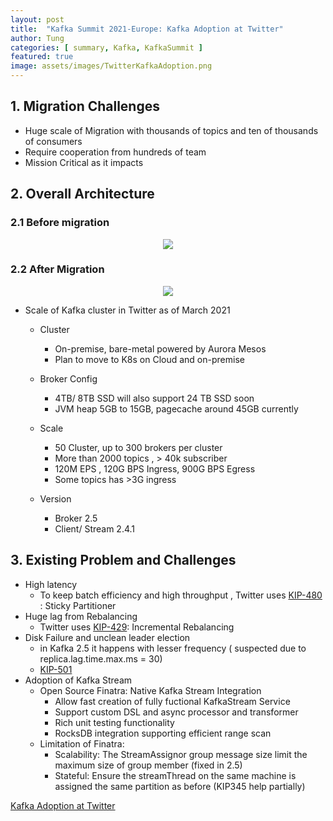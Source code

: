 ```yaml
---
layout: post
title:  "Kafka Summit 2021-Europe: Kafka Adoption at Twitter"
author: Tung 
categories: [ summary, Kafka, KafkaSummit ]
featured: true
image: assets/images/TwitterKafkaAdoption.png
---
```

## 1. Migration Challenges

- Huge scale of Migration with thousands of topics and ten of thousands of consumers
- Require cooperation from hundreds of team
- Mission Critical as it impacts 

## 2. Overall Architecture

### 2.1 Before migration

<p align="center">
  <img src="{{ site.baseurl }}/assets/images/BeforeMigrationTwitter.png"/></p>

### 2.2 After Migration

<p align="center">
  <img src="{{ site.baseurl }}/assets/images/AfterMigrationTwitter.png"/></p>

- Scale of Kafka cluster in Twitter as of March 2021

  - Cluster

    - On-premise, bare-metal powered by Aurora Mesos
    - Plan to move to K8s on Cloud and on-premise

  - Broker Config

    - 4TB/ 8TB SSD will also support 24 TB SSD soon
    - JVM heap 5GB to 15GB, pagecache around 45GB currently

  - Scale

    - 50 Cluster, up to 300 brokers per cluster
    - More than 2000 topics , > 40k subscriber
    - 120M EPS , 120G BPS Ingress, 900G BPS Egress
    - Some topics has >3G ingress

  - Version

    - Broker 2.5
    - Client/ Stream 2.4.1


## 3. Existing Problem and Challenges

  - High latency
    - To keep batch efficiency and high throughput , Twitter uses [KIP-480](https://cwiki.apache.org/confluence/display/KAFKA/KIP-480%3A+Sticky+Partitioner) : Sticky Partitioner
  - Huge lag from Rebalancing
    - Twitter uses [KIP-429](https://cwiki.apache.org/confluence/display/KAFKA/KIP-429%3A+Kafka+Consumer+Incremental+Rebalance+Protocol): Incremental Rebalancing
  - Disk Failure and unclean leader election
    - in Kafka 2.5 it happens with lesser frequency ( suspected due to replica.lag.time.max.ms = 30)
    - [KIP-501](https://cwiki.apache.org/confluence/display/KAFKA/KIP-501+Avoid+out-of-sync+or+offline+partitions+when+follower+fetch+requests+are+not+processed+in+time)
  - Adoption of Kafka Stream
    - Open Source Finatra: Native Kafka Stream Integration
      - Allow fast creation of fully fuctional KafkaStream Service
      - Support custom DSL and async processor and transformer
      - Rich unit testing functionality
      - RocksDB integration supporting efficient range scan
    - Limitation of Finatra:
      - Scalability: The StreamAssignor group message size limit the maximum size of group member (fixed in 2.5)
      - Stateful: Ensure the streamThread on the same machine is assigned the same partition as before (KIP345 help partially)

[Kafka Adoption at Twitter](https://www.confluent.io/events/kafka-summit-europe-2021/twitters-apache-kafka-adoption-journey/)
